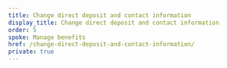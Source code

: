 ```yaml
---
title: Change direct deposit and contact information
display_title: Change direct deposit and contact information
order: 5
spoke: Manage benefits
href: /change-direct-deposit-and-contact-information/
private: true
---
```

